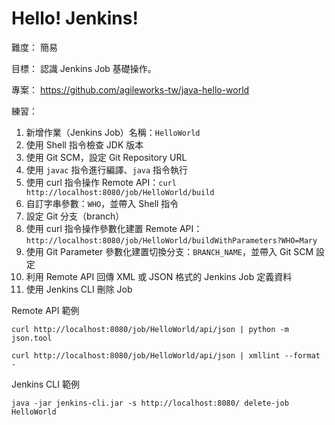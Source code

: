# Hello! Jenkins!

難度：
簡易

目標：
認識 Jenkins Job 基礎操作。

專案：
https://github.com/agileworks-tw/java-hello-world

練習：

1. 新增作業（Jenkins Job）名稱：`HelloWorld`
2. 使用 Shell 指令檢查 JDK 版本
3. 使用 Git SCM，設定 Git Repository URL
4. 使用 `javac` 指令進行編譯、`java` 指令執行
5. 使用 curl 指令操作 Remote API：`curl http://localhost:8080/job/HelloWorld/build`
6. 自訂字串參數：`WHO`，並帶入 Shell 指令
7. 設定 Git 分支（branch）
8. 使用 curl 指令操作參數化建置 Remote API：`http://localhost:8080/job/HelloWorld/buildWithParameters?WHO=Mary`
9. 使用 Git Parameter 參數化建置切換分支：`BRANCH_NAME`，並帶入 Git SCM 設定
10. 利用 Remote API 回傳 XML 或 JSON 格式的 Jenkins Job 定義資料
11. 使用 Jenkins CLI 刪除 Job

Remote API 範例

```
curl http://localhost:8080/job/HelloWorld/api/json | python -m json.tool
```

```
curl http://localhost:8080/job/HelloWorld/api/json | xmllint --format -
```

Jenkins CLI 範例

```
java -jar jenkins-cli.jar -s http://localhost:8080/ delete-job HelloWorld
```